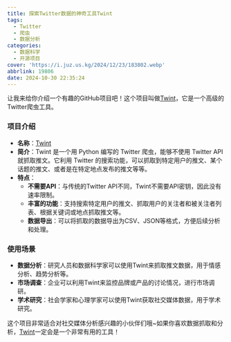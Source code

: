 ```yaml
---
title: 探索Twitter数据的神奇工具Twint
tags:
  - Twitter
  - 爬虫
  - 数据分析
categories:
  - 数据科学
  - 开源项目
cover: 'https://i.juz.us.kg/2024/12/23/183802.webp'
abbrlink: 19806
date: 2024-10-30 22:35:24
---
```


让我来给你介绍一个有趣的GitHub项目吧！这个项目叫做[Twint](https://github.com/twintproject/twint)，它是一个高级的Twitter爬虫工具。

### 项目介绍
- **名称**：[Twint](https://github.com/twintproject/twint)
- **简介**：Twint 是一个用 Python 编写的 Twitter 爬虫，能够不使用 Twitter API 就抓取推文。它利用 Twitter 的搜索功能，可以抓取到特定用户的推文、某个话题的推文、或者是在特定地点发布的推文等等。
- **特点**：
  - **不需要API**：与传统的Twitter API不同，Twint不需要API密钥，因此没有速率限制。
  - **丰富的功能**：支持搜索特定用户的推文、抓取用户的关注者和被关注者列表、根据关键词或地点抓取推文等。
  - **数据导出**：可以将抓取的数据导出为CSV、JSON等格式，方便后续分析和处理。

### 使用场景
- **数据分析**：研究人员和数据科学家可以使用Twint来抓取推文数据，用于情感分析、趋势分析等。
- **市场调查**：企业可以利用Twint来监控品牌或产品的讨论情况，进行市场调研。
- **学术研究**：社会学家和心理学家可以使用Twint获取社交媒体数据，用于学术研究。

这个项目非常适合对社交媒体分析感兴趣的小伙伴们哦~如果你喜欢数据抓取和分析，[Twint](https://github.com/twintproject/twint)一定会是一个非常有用的工具！
